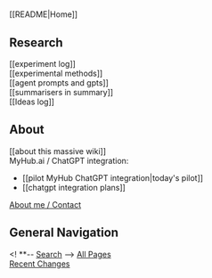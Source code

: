 <!-- This comment is not rendered visibly to web.

Feel free to edit this page.

Please use these special conventions for Sidebar pages:

Use `# Headers` to separate sections.

Instead of bullet lists, use plain lines, with two space characters added to the end of lines. That makes a line break. (Otherwise, the lines will wrap onto one line.)
-->
#

[[README|Home]]  

## Research

[[experiment log]]  
[[experimental methods]]  
[[agent prompts and gpts]]  
[[summarisers in summary]]  
[[Ideas log]]   
## About

[[about this massive wiki]]  
MyHub.ai / ChatGPT integration:
 - [[pilot MyHub ChatGPT integration|today's pilot]]   
 - [[chatgpt integration plans]]  
  
[About me / Contact](https://myhub.ai/@mathewlowry/about/)   
## General Navigation

 <! **-- [Search](/search.html) -->
[All Pages](/all-pages.html)  
[Recent Changes](/recent-pages.html)  

